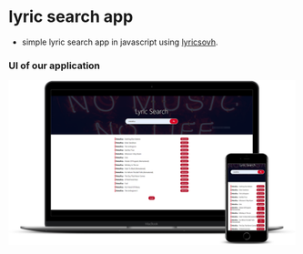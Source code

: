 # lyric search app

 - simple lyric search app in javascript using [lyricsovh](https://lyricsovh.docs.apiary.io/#).

 ### UI of our application

![UI of lyric search app](./mockup.png)
